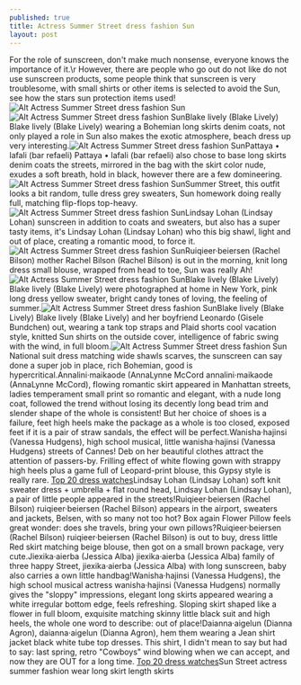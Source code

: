 ```yaml
---
published: true
title: Actress Summer Street dress fashion Sun
layout: post
---
```

For the role of sunscreen, don\'t make much nonsense, everyone knows the importance of it.\r However, there are people who go out do not like do not use sunscreen products, some people think that sunscreen is very troublesome, with small shirts or other items is selected to avoid the Sun, see how the stars sun protection items used!![Alt Actress Summer Street dress fashion Sun](http://valentino2016.files.wordpress.com/2016/05/7837d262.jpeg)![Alt Actress Summer Street dress fashion Sun](http://valentino2016.files.wordpress.com/2016/05/78405dd8.jpeg)Blake lively (Blake Lively) Blake lively (Blake Lively) wearing a Bohemian long skirts denim coats, not only played a role in Sun also makes the exotic atmosphere, beach dress up very interesting.![Alt Actress Summer Street dress fashion Sun](http://valentino2016.files.wordpress.com/2016/05/78343e36.jpeg)Pattaya • lafali (bar refaeli) Pattaya • lafali (bar refaeli) also chose to base long skirts denim coats the streets, mirrored in the bag with the skirt color nude, exudes a soft breath, hold in black, however there are a few domineering.![Alt Actress Summer Street dress fashion Sun](http://valentino2016.files.wordpress.com/2016/05/7837244a.jpeg)Summer Street, this outfit looks a bit random, tulle dress grey sweaters, Sun homework doing really full, matching flip-flops top-heavy.![Alt Actress Summer Street dress fashion Sun](http://valentino2016.files.wordpress.com/2016/05/783a85ed.jpeg)Lindsay Lohan (Lindsay Lohan) sunscreen in addition to coats and sweaters, but also has a super tasty items, it\'s Lindsay Lohan (Lindsay Lohan) who this big shawl, light and out of place, creating a romantic mood, to force it.![Alt Actress Summer Street dress fashion Sun](http://valentino2016.files.wordpress.com/2016/05/783b2f7c.jpeg)Ruiqieer·beiersen (Rachel Bilson) mother Rachel Bilson (Rachel Bilson) is out in the morning, knit long dress small blouse, wrapped from head to toe, Sun was really Ah!![Alt Actress Summer Street dress fashion Sun](http://valentino2016.files.wordpress.com/2016/05/7834c038.jpeg)Blake lively (Blake Lively) Blake lively (Blake Lively) were photographed at home in New York, pink long dress yellow sweater, bright candy tones of loving, the feeling of summer.![Alt Actress Summer Street dress fashion Sun](http://valentino2016.files.wordpress.com/2016/05/78349207.jpeg)Blake lively (Blake Lively) Blake lively (Blake Lively) and her boyfriend Leonardo (Gisele Bundchen) out, wearing a tank top straps and Plaid shorts cool vacation style, knitted Sun shirts on the outside cover, intelligence of fabric swing with the wind, in full bloom.![Alt Actress Summer Street dress fashion Sun](http://valentino2016.files.wordpress.com/2016/05/783b3a97.jpeg)National suit dress matching wide shawls scarves, the sunscreen can say done a super job in place, rich Bohemian, good is hypercritical.Annalini·maikaode (AnnaLynne McCord annalini·maikaode (AnnaLynne McCord), flowing romantic skirt appeared in Manhattan streets, ladies temperament small print so romantic and elegant, with a nude long coat, followed the trend without losing its decently long bead trim and slender shape of the whole is consistent! But her choice of shoes is a failure, feet high heels make the package as a whole is too closed, exposed feet if it is a pair of straw sandals, the effect will be perfect.Wanisha·hajinsi (Vanessa Hudgens), high school musical, little wanisha·hajinsi (Vanessa Hudgens) streets of Cannes! Deb on her beautiful clothes attract the attention of passers-by. Frilling effect of white flowing gown with strappy high heels plus a game full of Leopard-print blouse, this Gypsy style is really rare. [Top 20 dress watches](http://batmancase.blogspot.com/2016/03/top-20-dress-watches.html)Lindsay Lohan (Lindsay Lohan) soft knit sweater dress + umbrella + flat round head, Lindsay Lohan (Lindsay Lohan), a pair of little people appeared in the streets!Ruiqieer·beiersen (Rachel Bilson) ruiqieer·beiersen (Rachel Bilson) appears in the airport, sweaters and jackets, Belsen, with so many not too hot? Box again Flower Pillow feels great wonder: does she travels, bring your own pillows?Ruiqieer·beiersen (Rachel Bilson) ruiqieer·beiersen (Rachel Bilson) is out to buy, dress little Red skirt matching beige blouse, then got on a small brown package, very cute.Jiexika·aierba (Jessica Alba) jiexika·aierba (Jessica Alba) family of three happy Street, jiexika·aierba (Jessica Alba) with long sunscreen, baby also carries a own little handbag!Wanisha·hajinsi (Vanessa Hudgens), the high school musical actress wanisha·hajinsi (Vanessa Hudgens) normally gives the \"sloppy\" impressions, elegant long skirts appeared wearing a white irregular bottom edge, feels refreshing. Sloping skirt shaped like a flower in full bloom, exquisite matching skinny little black suit and high heels, the whole one word to describe: out of place!Daianna·aigelun (Dianna Agron), daianna·aigelun (Dianna Agron), hem them wearing a Jean shirt jacket black white tube top dresses. This shirt, I didn\'t mean to say but had to say: last spring, retro \"Cowboys\" wind blowing when we can accept, and now they are OUT for a long time. [Top 20 dress watches](http://batmancase.blogspot.com/2016/03/top-20-dress-watches.html)Sun Street actress summer fashion wear long skirt length skirts